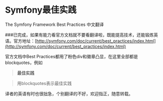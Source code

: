 # Symfony最佳实践
The Symfony Framework Best Practices 中文翻译

###已完成，如果有能力看官方文档就不要看翻译啦，既能提高技术，还能锻炼英语。官方地址：[http://symfony.com/doc/current/best_practices/index.html](http://symfony.com/doc/current/best_practices/index.html)

官方文档中Best Practices都用了粉色div和徽章凸显，在这里全部都是blockquotes，例如

>**最佳实践**

>用blockquotes表示最佳实践

译者的英语有时也很拙急，个别翻译的不好，欢迎指正，随意转载。
